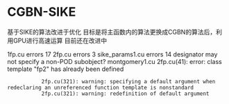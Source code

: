 # CGBN-SIKE
基于SIKE的算法改进于优化
目标是将主函数内的算法更换成CGBN的算法后，利用GPU进行高速运算
目前还在改进中


1fp.cu errors 17
2fp.cu errors 3
sike_params1.cu errors 14 designator may not specify a non-POD subobject?
montgomery1.cu 2fp.cu(41): error: class template "fp2" has already been defined

               2fp.cu(321): warning: specifying a default argument when redeclaring an unreferenced function template is nonstandard
               2fp.cu(321): warning: redefinition of default argument
